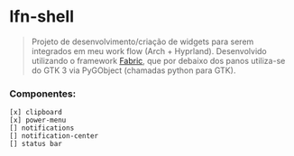 # lfn-shell

> Projeto de desenvolvimento/criação de widgets para serem integrados em meu work flow (Arch + Hyprland). Desenvolvido utilizando o framework [Fabric](https://wiki.ffpy.org/), que por debaixo dos panos utiliza-se do GTK 3 via PyGObject (chamadas python para GTK).

### Componentes:

    [x] clipboard
    [x] power-menu
    [] notifications
    [] notification-center
    [] status bar